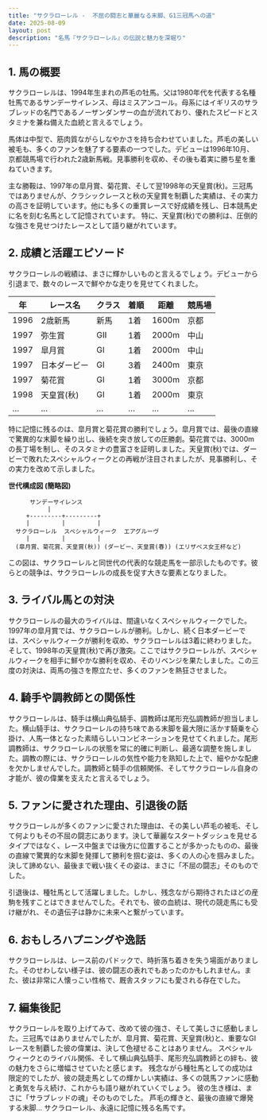 ```yaml
---
title: "サクラローレル -  不屈の闘志と華麗なる末脚、G1三冠馬への道"
date: 2025-08-09
layout: post
description: "名馬『サクラローレル』の伝説と魅力を深堀り"
---
```


## 1. 馬の概要

サクラローレルは、1994年生まれの芦毛の牡馬。父は1980年代を代表する名種牡馬であるサンデーサイレンス、母はミスアンコール。母系にはイギリスのサラブレッドの名門であるノーザンダンサーの血が流れており、優れたスピードとスタミナを兼ね備えた血統と言えるでしょう。  

馬体は中型で、筋肉質ながらしなやかさを持ち合わせていました。芦毛の美しい被毛も、多くのファンを魅了する要素の一つでした。デビューは1996年10月、京都競馬場で行われた2歳新馬戦。見事勝利を収め、その後も着実に勝ち星を重ねていきます。

主な勝鞍は、1997年の皐月賞、菊花賞、そして翌1998年の天皇賞(秋)。三冠馬ではありませんが、クラシックレースと秋の天皇賞を制覇した実績は、その実力の高さを証明しています。他にも多くの重賞レースで好成績を残し、日本競馬史に名を刻む名馬として記憶されています。  特に、天皇賞(秋)での勝利は、圧倒的な強さを見せつけたレースとして語り継がれています。


## 2. 成績と活躍エピソード

サクラローレルの戦績は、まさに輝かしいものと言えるでしょう。デビューから引退まで、数々のレースで鮮やかな走りを見せてくれました。

| 年 | レース名 | クラス | 着順 | 距離 | 競馬場 |
|---|---|---|---|---|---|
| 1996 | 2歳新馬 | 新馬 | 1着 | 1600m | 京都 |
| 1997 | 弥生賞 | GII | 1着 | 2000m | 中山 |
| 1997 | 皐月賞 | GI | 1着 | 2000m | 中山 |
| 1997 | 日本ダービー | GI | 3着 | 2400m | 東京 |
| 1997 | 菊花賞 | GI | 1着 | 3000m | 京都 |
| 1998 | 天皇賞(秋) | GI | 1着 | 2000m | 東京 |
| … | … | … | … | … | … |


特に記憶に残るのは、皐月賞と菊花賞の勝利でしょう。皐月賞では、最後の直線で驚異的な末脚を繰り出し、後続を突き放しての圧勝劇。菊花賞では、3000mの長丁場を制し、そのスタミナの豊富さを証明しました。天皇賞(秋)では、ダービーで敗れたスペシャルウィークとの再戦が注目されましたが、見事勝利し、その実力を改めて示しました。


**世代構成図 (簡略図)**

```
      サンデーサイレンス
           |
     +---------+---------+
     |         |         |
  サクラローレル  スペシャルウィーク  エアグルーヴ
     |         |         |
  (皐月賞、菊花賞、天皇賞(秋)) (ダービー、天皇賞(春)) (エリザベス女王杯など)
```

この図は、サクラローレルと同世代の代表的な競走馬を一部示したものです。彼らとの競争は、サクラローレルの成長を促す大きな要素となりました。


## 3. ライバル馬との対決

サクラローレルの最大のライバルは、間違いなくスペシャルウィークでした。1997年の皐月賞では、サクラローレルが勝利。しかし、続く日本ダービーでは、スペシャルウィークが勝利を収め、サクラローレルは3着に終わりました。そして、1998年の天皇賞(秋)で再び激突。ここではサクラローレルが、スペシャルウィークを相手に鮮やかな勝利を収め、そのリベンジを果たしました。この三度の対決は、両馬の強さを際立たせ、多くのファンを熱狂させました。


## 4. 騎手や調教師との関係性

サクラローレルは、騎手は横山典弘騎手、調教師は尾形充弘調教師が担当しました。横山騎手は、サクラローレルの持ち味である末脚を最大限に活かす騎乗を心掛け、人馬一体となった素晴らしいコンビネーションを見せてくれました。尾形調教師は、サクラローレルの状態を常に的確に判断し、最適な調整を施しました。調教の際には、サクラローレルの気性や能力を熟知した上で、細やかな配慮を欠かしませんでした。調教師と騎手の信頼関係、そしてサクラローレル自身の才能が、彼の偉業を支えたと言えるでしょう。


## 5. ファンに愛された理由、引退後の話

サクラローレルが多くのファンに愛された理由は、その美しい芦毛の被毛、そして何よりもその不屈の闘志にあります。決して華麗なスタートダッシュを見せるタイプではなく、レース中盤までは後方に位置することが多かったものの、最後の直線で驚異的な末脚を発揮して勝利を掴む姿は、多くの人の心を掴みました。決して諦めない、最後まで戦い抜くその姿は、まさに「不屈の闘志」そのものでした。

引退後は、種牡馬として活躍しました。しかし、残念ながら期待されたほどの産駒を残すことはできませんでした。それでも、彼の血統は、現代の競走馬にも受け継がれ、その遺伝子は静かに未来へと繋がっています。


## 6. おもしろハプニングや逸話

サクラローレルは、レース前のパドックで、時折落ち着きを失う場面がありました。そのせわしない様子は、彼の闘志の表れでもあったのかもしれません。また、彼は非常に人懐っこい性格で、厩舎スタッフにも愛される存在でした。


## 7. 編集後記

サクラローレルを取り上げてみて、改めて彼の強さ、そして美しさに感動しました。三冠馬ではありませんでしたが、皐月賞、菊花賞、天皇賞(秋)と、重要なGIレースを制覇した彼の偉業は、決して色褪せることはありません。  スペシャルウィークとのライバル関係、そして横山典弘騎手、尾形充弘調教師との絆も、彼の魅力をさらに増幅させていたと感じます。  残念ながら種牡馬としての成功は限定的でしたが、彼の競走馬としての輝かしい実績は、多くの競馬ファンに感動と勇気を与え続け、これからも語り継がれていくでしょう。  彼の生き様は、まさに「サラブレッドの魂」そのものでした。  芦毛の輝きと、最後の直線で爆発する末脚…  サクラローレル、永遠に記憶に残る名馬です。
